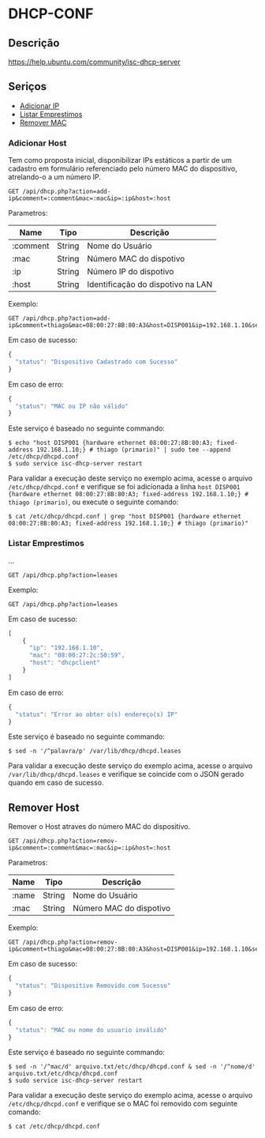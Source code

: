 # DHCP-CONF

## Descrição

https://help.ubuntu.com/community/isc-dhcp-server

## Seriços

- [Adicionar IP](#adiconar-ip)
- [Listar Emprestimos](#listar-emprestimo)
- [Remover MAC](#remover-mac)

### Adicionar Host

Tem como proposta inicial, disponibilizar IPs estáticos a partir de um cadastro em formulário referenciado pelo número MAC do dispositivo, atrelando-o a um número IP.

```
GET /api/dhcp.php?action=add-ip&comment=:comment&mac=:mac&ip=:ip&host=:host
```

Parametros:

| Name | Tipo | Descrição |
|-|-|-|
| :comment | String | Nome do Usuário |
| :mac | String | Número MAC do dispotivo |
| :ip | String | Número IP do dispotivo |
| :host | String | Identificação do dispotivo na LAN |

Exemplo:

```
GET /api/dhcp.php?action=add-ip&comment=thiago&mac=08:00:27:8B:80:A3&host=DISP001&ip=192.168.1.10&setor=primario
```

Em caso de sucesso:

```js
{
  "status": "Dispositivo Cadastrado com Sucesso"
}
```

Em caso de erro:

```js
{
  "status": "MAC ou IP não válido"
}
```

Este serviço é baseado no seguinte commando:

```
$ echo "host DISP001 {hardware ethernet 08:00:27:8B:80:A3; fixed-address 192.168.1.10;} # thiago (primario)" | sudo tee --append /etc/dhcp/dhcpd.conf
$ sudo service isc-dhcp-server restart
```

Para validar a execução deste serviço no exemplo acima, acesse o arquivo `/etc/dhcp/dhcpd.conf` e verifique se foi adicionada a linha `host DISP001 {hardware ethernet 08:00:27:8B:80:A3; fixed-address 192.168.1.10;} # thiago (primario)`, ou execute o seguinte comando:

```
$ cat /etc/dhcp/dhcpd.conf | grep "host DISP001 {hardware ethernet 08:00:27:8B:80:A3; fixed-address 192.168.1.10;} # thiago (primario)"
```

### Listar Emprestimos

...

```
GET /api/dhcp.php?action=leases
```

Exemplo:

```
GET /api/dhcp.php?action=leases
```

Em caso de sucesso:

```js
[
    {
      "ip": "192.168.1.10",
      "mac": "08:00:27:2c:50:59",
      "host": "dhcpclient"
    }
]
```

Em caso de erro:

```js
{
  "status": "Error ao obter o(s) endereço(s) IP"
}
```

Este serviço é baseado no seguinte commando:

```
$ sed -n '/^palavra/p' /var/lib/dhcp/dhcpd.leases
```

Para validar a execução deste serviço do exemplo acima, acesse o arquivo `/var/lib/dhcp/dhcpd.leases` e verifique se coincide com o JSON gerado quando em caso de sucesso.

## Remover Host

Remover o Host atraves do número MAC do dispositivo.

```
GET /api/dhcp.php?action=remov-ip&comment=:comment&mac=:mac&ip=:ip&host=:host
```

Parametros:

| Name | Tipo | Descrição |
|-|-|-|
| :name | String | Nome do Usuário |
| :mac | String | Número MAC do dispotivo |

Exemplo:

```
GET /api/dhcp.php?action=remov-ip&comment=thiago&mac=08:00:27:8B:80:A3&host=DISP001&ip=192.168.1.10&setor=primario
```

Em caso de sucesso:

```js
{
  "status": "Dispositivo Removido com Sucesso"
}
```

Em caso de erro:

```js
{
  "status": "MAC ou nome do usuario inválido"
}
```

Este serviço é baseado no seguinte commando:

```
$ sed -n '/^mac/d' arquivo.txt/etc/dhcp/dhcpd.conf & sed -n '/^nome/d' arquivo.txt/etc/dhcp/dhcpd.conf
$ sudo service isc-dhcp-server restart

```

Para validar a execução deste serviço do exemplo acima, acesse o arquivo `/etc/dhcp/dhcpd.conf`
e verifique se o MAC foi removido com seguinte comando:

```
$ cat /etc/dhcp/dhcpd.conf

```

